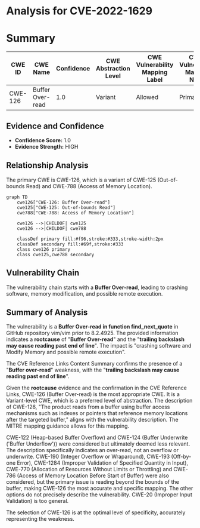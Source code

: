 # Analysis for CVE-2022-1629

# Summary
| CWE ID | CWE Name | Confidence | CWE Abstraction Level | CWE Vulnerability Mapping Label | CWE-Vulnerability Mapping Notes |
|---|---|---|---|---|---|
| CWE-126 | Buffer Over-read | 1.0 | Variant | Allowed | Primary CWE |

## Evidence and Confidence

*   **Confidence Score:** 1.0
*   **Evidence Strength:** HIGH

## Relationship Analysis
The primary CWE is CWE-126, which is a variant of CWE-125 (Out-of-bounds Read) and CWE-788 (Access of Memory Location).

```mermaid
graph TD
    cwe126["CWE-126: Buffer Over-read"]
    cwe125["CWE-125: Out-of-bounds Read"]
    cwe788["CWE-788: Access of Memory Location"]
    
    cwe126 -->|CHILDOF| cwe125
    cwe126 -->|CHILDOF| cwe788
    
    classDef primary fill:#f96,stroke:#333,stroke-width:2px
    classDef secondary fill:#69f,stroke:#333
    class cwe126 primary
    class cwe125,cwe788 secondary
```

## Vulnerability Chain
The vulnerability chain starts with a **Buffer Over-read**, leading to crashing software, memory modification, and possible remote execution.

## Summary of Analysis
The vulnerability is a **Buffer Over-read in function find_next_quote** in GitHub repository vim/vim prior to 8.2.4925. The provided information indicates a **rootcause** of "**Buffer Over-read**" and the "**trailing backslash may cause reading past end of line**". The impact is "crashing software and Modify Memory and possible remote execution".

The CVE Reference Links Content Summary confirms the presence of a "**Buffer over-read**" weakness, with the "**trailing backslash may cause reading past end of line**".

Given the **rootcause** evidence and the confirmation in the CVE Reference Links, CWE-126 (Buffer Over-read) is the most appropriate CWE. It is a Variant-level CWE, which is a preferred level of abstraction. The description of CWE-126, "The product reads from a buffer using buffer access mechanisms such as indexes or pointers that reference memory locations after the targeted buffer," aligns with the vulnerability description. The MITRE mapping guidance allows for this mapping.

CWE-122 (Heap-based Buffer Overflow) and CWE-124 (Buffer Underwrite ('Buffer Underflow')) were considered but ultimately deemed less relevant. The description specifically indicates an over-read, not an overflow or underwrite.
CWE-190 (Integer Overflow or Wraparound), CWE-193 (Off-by-one Error), CWE-1284 (Improper Validation of Specified Quantity in Input), CWE-770 (Allocation of Resources Without Limits or Throttling) and CWE-786 (Access of Memory Location Before Start of Buffer) were also considered, but the primary issue is reading beyond the bounds of the buffer, making CWE-126 the most accurate and specific mapping. The other options do not precisely describe the vulnerability.
CWE-20 (Improper Input Validation) is too general.

The selection of CWE-126 is at the optimal level of specificity, accurately representing the weakness.